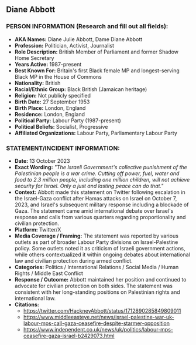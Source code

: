 ## Diane Abbott

### PERSON INFORMATION (Research and fill out all fields):
- **AKA Names:** Diane Julie Abbott, Dame Diane Abbott
- **Profession:** Politician, Activist, Journalist
- **Role Description:** British Member of Parliament and former Shadow Home Secretary
- **Years Active:** 1987-present
- **Best Known For:** Britain's first Black female MP and longest-serving Black MP in the House of Commons
- **Nationality:** British
- **Racial/Ethnic Group:** Black British (Jamaican heritage)
- **Religion:** Not publicly specified
- **Birth Date:** 27 September 1953
- **Birth Place:** London, England
- **Residence:** London, England
- **Political Party:** Labour Party (1987-present)
- **Political Beliefs:** Socialist, Progressive
- **Affiliated Organizations:** Labour Party, Parliamentary Labour Party

### STATEMENT/INCIDENT INFORMATION:
- **Date:** 13 October 2023
- **Exact Wording:** *"The Israeli Government's collective punishment of the Palestinian people is a war crime. Cutting off power, fuel, water and food to 2.3 million people, including one million children, will not achieve security for Israel. Only a just and lasting peace can do that."*
- **Context:** Abbott made this statement on Twitter following escalation in the Israel-Gaza conflict after Hamas attacks on Israel on October 7, 2023, and Israel's subsequent military response including a blockade of Gaza. The statement came amid international debate over Israel's response and calls from various quarters regarding proportionality and civilian protection.
- **Platform:** Twitter/X
- **Media Coverage / Framing:** The statement was reported by various outlets as part of broader Labour Party divisions on Israel-Palestine policy. Some outlets noted it as criticism of Israeli government actions, while others contextualized it within ongoing debates about international law and civilian protection during armed conflict.
- **Categories:** Politics / International Relations / Social Media / Human Rights / Middle East Conflict
- **Response / Outcome:** Abbott maintained her position and continued to advocate for civilian protection on both sides. The statement was consistent with her long-standing positions on Palestinian rights and international law.
- **Citations:** 
  - https://twitter.com/HackneyAbbott/status/1712890285849809011
  - https://www.middleeasteye.net/news/israel-palestine-war-uk-labour-mps-call-gaza-ceasefire-despite-starmer-opposition
  - https://www.independent.co.uk/news/uk/politics/labour-mps-ceasefire-gaza-israel-b2429073.html